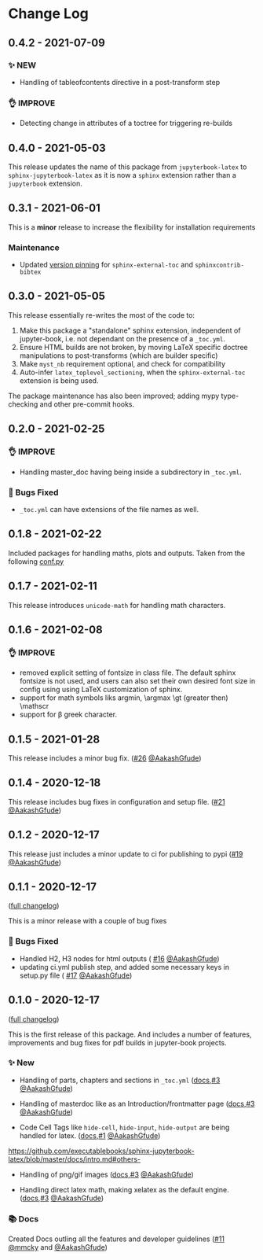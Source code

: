 # Change Log

## 0.4.2 - 2021-07-09

### ✨ NEW

- Handling of tableofcontents directive in a post-transform step

### 👌 IMPROVE

- Detecting change in attributes of a toctree for triggering re-builds

## 0.4.0 - 2021-05-03

This release updates the name of this package from `jupyterbook-latex` to
`sphinx-jupyterbook-latex` as it is now a `sphinx` extension rather than a
`jupyterbook` extension.

## 0.3.1 - 2021-06-01

This is a **minor** release to increase the flexibility for installation requirements

### Maintenance

- Updated [version pinning](https://github.com/executablebooks/jupyterbook-latex/pull/60) for
  `sphinx-external-toc` and `sphinxcontrib-bibtex`


## 0.3.0 - 2021-05-05

This release essentially re-writes the most of the code to:

1. Make this package a "standalone" sphinx extension, independent of jupyter-book, i.e. not dependant on the presence of a `_toc.yml`.
2. Ensure HTML builds are not broken, by moving LaTeX specific doctree manipulations to post-transforms (which are builder specific)
3. Make `myst_nb` requirement optional, and check for compatibility
4. Auto-infer `latex_toplevel_sectioning`, when the `sphinx-external-toc` extension is being used.

The package maintenance has also been improved; adding mypy type-checking and other pre-commit hooks.

## 0.2.0 - 2021-02-25

### 👌 IMPROVE

- Handling master_doc having being inside a subdirectory in `_toc.yml`.

### 🐛 Bugs Fixed

- `_toc.yml` can have extensions of the file names as well.

## 0.1.8 - 2021-02-22

Included packages for handling maths, plots and outputs. Taken from the following [conf.py](https://github.com/QuantEcon/lecture-python/blob/b37408c7b5aeb3875767949c6449113bcd4b1702/conf.py)

## 0.1.7 - 2021-02-11

This release introduces `unicode-math` for handling math characters.

## 0.1.6 - 2021-02-08

### 👌 IMPROVE

- removed explicit setting of fontsize in class file. The default sphinx fontsize is not used, and users can also set their own desired font size in config using
  using LaTeX customization of sphinx.
- support for math symbols liks argmin, \argmax \gt (greater then) \mathscr
- support for β greek character.

## 0.1.5 - 2021-01-28

This release includes a minor bug fix. ([#26](https://github.com/executablebooks/sphinx-jupyterbook-latex/pull/26) [@AakashGfude](https://github.com/AakashGfude))

## 0.1.4 - 2020-12-18

This release includes bug fixes in configuration and setup file. ([#21](https://github.com/executablebooks/sphinx-jupyterbook-latex/pull/21) [@AakashGfude](https://github.com/AakashGfude))

## 0.1.2 - 2020-12-17

This release just includes a minor update to ci for publishing to pypi ([#19](https://github.com/executablebooks/sphinx-jupyterbook-latex/pull/19) [@AakashGfude](https://github.com/AakashGfude))

## 0.1.1 - 2020-12-17

([full changelog](https://github.com/executablebooks/sphinx-jupyterbook-latex/compare/v0.1.0...v0.1.1))

This is a minor release with a couple of bug fixes

### 🐛 Bugs Fixed

- Handled H2, H3 nodes for html outputs ( [#16](https://github.com/executablebooks/sphinx-jupyterbook-latex/pull/16) [@AakashGfude](https://github.com/AakashGfude))
- updating ci.yml publish step, and added some necessary keys in setup.py file ( [#17](https://github.com/executablebooks/sphinx-jupyterbook-latex/pull/17) [@AakashGfude](https://github.com/AakashGfude))

## 0.1.0 - 2020-12-17

([full changelog](https://github.com/executablebooks/sphinx-jupyterbook-latex/commits/v0.1.0))

This is the first release of this package. And includes a number of features, improvements and bug fixes for pdf builds in jupyter-book projects.

### ✨ New

* Handling of parts, chapters and sections in `_toc.yml` ([docs](https://github.com/executablebooks/sphinx-jupyterbook-latex/blob/master/docs/intro.md#table-of-contents-page-),[#3](https://github.com/executablebooks/sphinx-jupyterbook-latex/pull/3) [@AakashGfude](https://github.com/AakashGfude))

* Handling of masterdoc like as an Introduction/frontmatter page ([docs](https://github.com/executablebooks/sphinx-jupyterbook-latex/blob/master/docs/intro.md#master-document-),[#3](https://github.com/executablebooks/sphinx-jupyterbook-latex/pull/3) [@AakashGfude](https://github.com/AakashGfude))

* Code Cell Tags like `hide-cell`, `hide-input`, `hide-output` are being handled for latex. ([docs](https://github.com/executablebooks/sphinx-jupyterbook-latex/blob/master/docs/intro.md#code-cell-tags-),[#1](https://github.com/executablebooks/sphinx-jupyterbook-latex/pull/1) [@AakashGfude](https://github.com/AakashGfude))

https://github.com/executablebooks/sphinx-jupyterbook-latex/blob/master/docs/intro.md#others-

* Handling of png/gif images ([docs](https://github.com/executablebooks/sphinx-jupyterbook-latex/blob/master/docs/intro.md#others-),[#3](https://github.com/executablebooks/sphinx-jupyterbook-latex/pull/3) [@AakashGfude](https://github.com/AakashGfude))

* Handling direct latex math, making xelatex as the default engine. ([docs](https://github.com/executablebooks/sphinx-jupyterbook-latex/blob/master/docs/intro.md#others-),[#3](https://github.com/executablebooks/sphinx-jupyterbook-latex/pull/3) [@AakashGfude](https://github.com/AakashGfude))

### 📚 Docs

Created Docs outling all the features and developer guidelines ([#11](https://github.com/executablebooks/sphinx-jupyterbook-latex/pull/11) [@mmcky](https://github.com/mmcky) and [@AakashGfude](https://github.com/AakashGfude))
